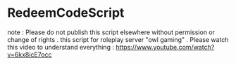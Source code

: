 # RedeemCodeScript
note : Please do not publish this script elsewhere without permission or change of rights .
this script for roleplay server "owl gaming" .
Please watch this video to understand everything : https://www.youtube.com/watch?v=6kx8icE7occ

